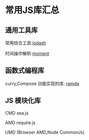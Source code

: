 # 常用JS库汇总

## 通用工具库

常用综合工具:[lodash](https://www.npmjs.com/package/lodash)

时间操作解析:[moment](https://www.npmjs.com/package/moment)

## 函数式编程库

curry,Compose 功能实现的库: [ramda](https://www.npmjs.com/package/ramda)

## JS 模块化库

CMD sea.js

AMD require.js

UMD (Browser AMD,Node CommonJs)

